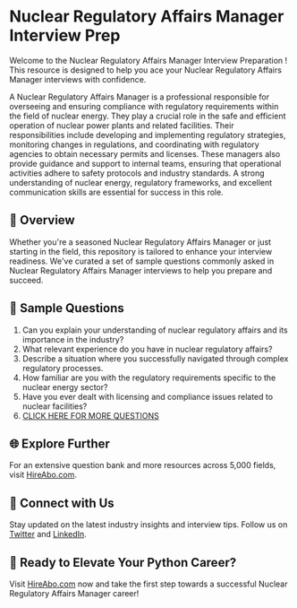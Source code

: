 # Nuclear Regulatory Affairs Manager Interview Prep

Welcome to the Nuclear Regulatory Affairs Manager Interview Preparation ! This resource is designed to help you ace your Nuclear Regulatory Affairs Manager interviews with confidence.

A Nuclear Regulatory Affairs Manager is a professional responsible for overseeing and ensuring compliance with regulatory requirements within the field of nuclear energy. They play a crucial role in the safe and efficient operation of nuclear power plants and related facilities. Their responsibilities include developing and implementing regulatory strategies, monitoring changes in regulations, and coordinating with regulatory agencies to obtain necessary permits and licenses. These managers also provide guidance and support to internal teams, ensuring that operational activities adhere to safety protocols and industry standards. A strong understanding of nuclear energy, regulatory frameworks, and excellent communication skills are essential for success in this role.

## 🚀 Overview

Whether you're a seasoned Nuclear Regulatory Affairs Manager or just starting in the field, this repository is tailored to enhance your interview readiness. We've curated a set of sample questions commonly asked in Nuclear Regulatory Affairs Manager interviews to help you prepare and succeed.

## 📝 Sample Questions

1. Can you explain your understanding of nuclear regulatory affairs and its importance in the industry?
2. What relevant experience do you have in nuclear regulatory affairs?
3. Describe a situation where you successfully navigated through complex regulatory processes.
4. How familiar are you with the regulatory requirements specific to the nuclear energy sector?
5. Have you ever dealt with licensing and compliance issues related to nuclear facilities?
6. [CLICK HERE FOR MORE QUESTIONS](https://hireabo.com/job/20_3_6/Nuclear%20Regulatory%20Affairs%20Manager)

## 🌐 Explore Further

For an extensive question bank and more resources across 5,000 fields, visit [HireAbo.com](https://www.hireabo.com).

## 📱 Connect with Us

Stay updated on the latest industry insights and interview tips. Follow us on [Twitter](https://twitter.com/hireabo) and [LinkedIn](https://www.linkedin.com/in/hire-abo-3609972a8/).

## 🚀 Ready to Elevate Your Python Career?

Visit [HireAbo.com](https://www.hireabo.com) now and take the first step towards a successful Nuclear Regulatory Affairs Manager career!